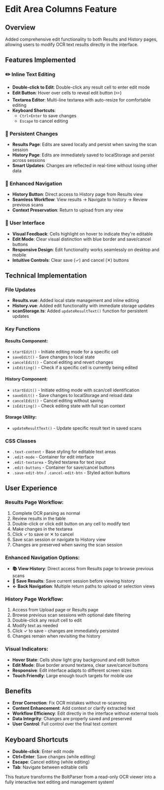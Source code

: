 # Edit Area Columns Feature

## Overview

Added comprehensive edit functionality to both Results and History pages, allowing users to modify OCR text results directly in the interface.

## Features Implemented

### ✏️ **Inline Text Editing**

- **Double-click to Edit**: Double-click any result cell to enter edit mode
- **Edit Button**: Hover over cells to reveal edit button (✏️)
- **Textarea Editor**: Multi-line textarea with auto-resize for comfortable editing
- **Keyboard Shortcuts**:
  - `Ctrl+Enter` to save changes
  - `Escape` to cancel editing

### 💾 **Persistent Changes**

- **Results Page**: Edits are saved locally and persist when saving the scan session
- **History Page**: Edits are immediately saved to localStorage and persist across sessions
- **Smart Updates**: Changes are reflected in real-time without losing other data

### 🧭 **Enhanced Navigation**

- **History Button**: Direct access to History page from Results view
- **Seamless Workflow**: View results → Navigate to history → Review previous scans
- **Context Preservation**: Return to upload from any view

### 🎨 **User Interface**

- **Visual Feedback**: Cells highlight on hover to indicate they're editable
- **Edit Mode**: Clear visual distinction with blue border and save/cancel buttons
- **Responsive Design**: Edit functionality works seamlessly on desktop and mobile
- **Intuitive Controls**: Clear save (✓) and cancel (✕) buttons

## Technical Implementation

### File Updates

- **Results.vue**: Added local state management and inline editing
- **History.vue**: Added edit functionality with immediate storage updates
- **scanStorage.ts**: Added `updateResultText()` function for persistent updates

### Key Functions

#### Results Component:

- `startEdit()` - Initiate editing mode for a specific cell
- `saveEdit()` - Save changes to local state
- `cancelEdit()` - Cancel editing and revert changes
- `isEditing()` - Check if a specific cell is currently being edited

#### History Component:

- `startEdit()` - Initiate editing mode with scan/cell identification
- `saveEdit()` - Save changes to localStorage and reload data
- `cancelEdit()` - Cancel editing without saving
- `isEditing()` - Check editing state with full scan context

#### Storage Utility:

- `updateResultText()` - Update specific result text in saved scans

### CSS Classes

- `.text-content` - Base styling for editable text areas
- `.edit-mode` - Container for edit interface
- `.edit-textarea` - Styled textarea for text input
- `.edit-buttons` - Container for save/cancel buttons
- `.save-edit-btn` / `.cancel-edit-btn` - Styled action buttons

## User Experience

### Results Page Workflow:

1. Complete OCR parsing as normal
2. Review results in the table
3. Double-click or click edit button on any cell to modify text
4. Make changes in the textarea
5. Click ✓ to save or ✕ to cancel
6. Save scan session or navigate to History view
7. Changes are preserved when saving the scan session

### Enhanced Navigation Options:

- **📚 View History**: Direct access from Results page to browse previous scans
- **💾 Save Results**: Save current session before viewing history
- **← Back Navigation**: Multiple return paths to upload or selection views

### History Page Workflow:

1. Access from Upload page or Results page
2. Browse previous scan sessions with optional date filtering
3. Double-click any result cell to edit
4. Modify text as needed
5. Click ✓ to save - changes are immediately persisted
6. Changes remain when revisiting the history

### Visual Indicators:

- **Hover State**: Cells show light gray background and edit button
- **Edit Mode**: Blue border around textarea, clear save/cancel buttons
- **Responsive**: Edit interface adapts to different screen sizes
- **Touch Friendly**: Large enough touch targets for mobile use

## Benefits

- **Error Correction**: Fix OCR mistakes without re-scanning
- **Content Enhancement**: Add context or clarify extracted text
- **Workflow Efficiency**: Edit directly in the interface without external tools
- **Data Integrity**: Changes are properly saved and preserved
- **User Control**: Full control over the final text content

## Keyboard Shortcuts

- **Double-click**: Enter edit mode
- **Ctrl+Enter**: Save changes (while editing)
- **Escape**: Cancel editing (while editing)
- **Tab**: Navigate between editable cells

This feature transforms the BoltParser from a read-only OCR viewer into a fully interactive text editing and management system!

